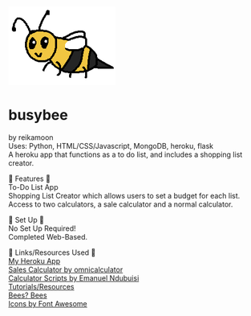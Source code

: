 ![Busybee Logo](static/busybeelogo.png)

# busybee #
by reikamoon\
Uses: Python, HTML/CSS/Javascript, MongoDB, heroku, flask\
A heroku app that functions as a to do list, and includes a shopping list creator.

:honeybee: Features :honeybee:\
To-Do List App\
Shopping List Creator which allows users to set a budget for each list.\
Access to two calculators, a sale calculator and a normal calculator.

:honeybee: Set Up :honeybee:\
No Set Up Required!\
Completed Web-Based.


:honeybee: Links/Resources Used :honeybee:\
[My Heroku App](https://busybee-aa.herokuapp.com/)\
[Sales Calculator by omnicalculator](https://www.omnicalculator.com/finance/percent-off)\
[Calculator Scripts by Emanuel Ndubuisi](https://codepen.io/mcndubuisi/pen/Kqzpvz)\
[Tutorials/Resources](https://www.w3schools.com/howto/default.asp)\
[Bees? Bees](https://unsplash.com/s/photos/bees)\
[Icons by Font Awesome](https://fontawesome.com/icons?d=gallery)
